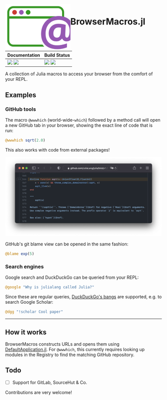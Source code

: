 <img align="left" src="docs/src/assets/logo.svg" height="150">

# BrowserMacros.jl

| **Documentation**                                 | **Build Status**                    |
|:------------------------------------------------- |:----------------------------------- |
| [![][docs-im]][docs] [![][docs-dev-im]][docs-dev] | [![][ci-im]][ci] [![][cov-im]][cov] |

A collection of Julia macros to access your browser from the comfort of your REPL.  

## Examples
### GitHub tools
The macro `@wwwhich` (world-wide-`which`) followed by a method call will open a new GitHub tab in your browser, showing the exact line of code that is run:
```julia
@wwwhich sqrt(2.0) 
```

This also works with code from external packages!

![](./docs/src/assets/wwwhich.png)

GitHub's git blame view can be opened in the same fashion:
```julia
@blame exp(5) 
```

### Search engines
Google search and DuckDuckGo can be queried from your REPL:
```julia
@google "Why is julialang called Julia?"  
```

Since these are regular queries, [DuckDuckGo's bangs](https://duckduckgo.com/bang) are supported, e.g. to search Google Scholar: 
```julia
@dgg "!scholar Cool paper"                     
```
___

## How it works
BrowserMacros constructs URLs and opens them using [DefaultApplication.jl](https://github.com/tpapp/DefaultApplication.jl). For `@wwwhich`, this currently requires looking up modules in the Registry to find the matching GitHub repository.

## Todo
- [ ] Support for GitLab, SourceHut & Co.

Contributions are very welcome!

[docs-im]: https://img.shields.io/badge/docs-stable-blue.svg
[docs]: hhttps://adrhill.github.io/BrowserMacros.jl/stable/

[docs-dev-im]: https://img.shields.io/badge/docs-main-blue.svg
[docs-dev]: https://adrhill.github.io/BrowserMacros.jl/dev/

[ci-im]: https://github.com/adrhill/BrowserMacros.jl/actions/workflows/CI.yml/badge.svg?branch=main
[ci]: https://github.com/adrhill/BrowserMacros.jl/actions/workflows/CI.yml?query=branch%3Amain

[cov-im]: https://codecov.io/gh/adrhill/BrowserMacros.jl/branch/main/graph/badge.svg
[cov]: https://codecov.io/gh/adrhill/BrowserMacros.jl